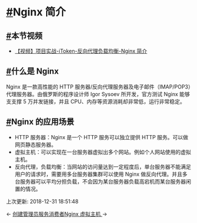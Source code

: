 # [#](https://funtl.com/zh/spring-cloud-itoken-codeing/Nginx-简介.html#nginx-简介)Nginx 简介

## [#](https://funtl.com/zh/spring-cloud-itoken-codeing/Nginx-简介.html#本节视频)本节视频

- [【视频】项目实战-iToken-反向代理负载均衡-Nginx 简介](https://www.bilibili.com/video/av28695546)

## [#](https://funtl.com/zh/spring-cloud-itoken-codeing/Nginx-简介.html#什么是-nginx)什么是 Nginx

Nginx 是一款高性能的 HTTP 服务器/反向代理服务器及电子邮件（IMAP/POP3）代理服务器。由俄罗斯的程序设计师 Igor Sysoev 所开发，官方测试 Nginx 能够支支撑 5 万并发链接，并且 CPU、内存等资源消耗却非常低，运行非常稳定。

## [#](https://funtl.com/zh/spring-cloud-itoken-codeing/Nginx-简介.html#nginx-的应用场景)Nginx 的应用场景

- HTTP 服务器：Nginx 是一个 HTTP 服务可以独立提供 HTTP 服务。可以做网页静态服务器。
- 虚拟主机：可以实现在一台服务器虚拟出多个网站。例如个人网站使用的虚拟主机。
- 反向代理，负载均衡：当网站的访问量达到一定程度后，单台服务器不能满足用户的请求时，需要用多台服务器集群可以使用 Nginx 做反向代理。并且多台服务器可以平均分担负载，不会因为某台服务器负载高宕机而某台服务器闲置的情况。

上次更新: 2018-12-31 18:51:48

← [创建管理员服务消费者](https://funtl.com/zh/spring-cloud-itoken-codeing/创建管理员服务消费者.html)[Nginx 虚拟主机 ](https://funtl.com/zh/spring-cloud-itoken-codeing/Nginx-虚拟主机.html)→